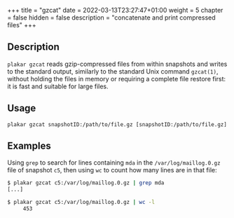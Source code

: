 +++
title = "gzcat"
date = 2022-03-13T23:27:47+01:00
weight = 5
chapter = false
hidden = false
description = "concatenate and print compressed files"
+++

## Description

`plakar gzcat` reads gzip-compressed files from within snapshots and writes to the standard output,
similarly to the standard Unix command `gzcat(1)`,
without holding the files in memory or requiring a complete file restore first:
it is fast and suitable for large files.

## Usage
`plakar gzcat snapshotID:/path/to/file.gz [snapshotID:/path/to/file.gz]`

## Examples 

Using `grep` to search for lines containing `mda` in the `/var/log/maillog.0.gz` file of snapshot `c5`,
then using `wc` to count how many lines are in that file:
```sh
$ plakar gzcat c5:/var/log/maillog.0.gz | grep mda
[...]

$ plakar gzcat c5:/var/log/maillog.0.gz | wc -l
     453
```
